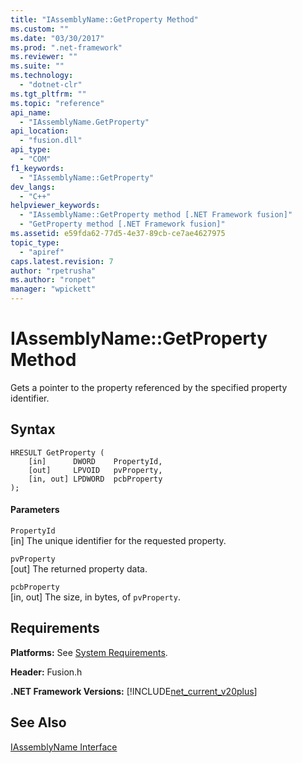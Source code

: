 ```yaml
---
title: "IAssemblyName::GetProperty Method"
ms.custom: ""
ms.date: "03/30/2017"
ms.prod: ".net-framework"
ms.reviewer: ""
ms.suite: ""
ms.technology: 
  - "dotnet-clr"
ms.tgt_pltfrm: ""
ms.topic: "reference"
api_name: 
  - "IAssemblyName.GetProperty"
api_location: 
  - "fusion.dll"
api_type: 
  - "COM"
f1_keywords: 
  - "IAssemblyName::GetProperty"
dev_langs: 
  - "C++"
helpviewer_keywords: 
  - "IAssemblyName::GetProperty method [.NET Framework fusion]"
  - "GetProperty method [.NET Framework fusion]"
ms.assetid: e59fda62-77d5-4e37-89cb-ce7ae4627975
topic_type: 
  - "apiref"
caps.latest.revision: 7
author: "rpetrusha"
ms.author: "ronpet"
manager: "wpickett"
---
```

# IAssemblyName::GetProperty Method
Gets a pointer to the property referenced by the specified property identifier.  
  
## Syntax  
  
```  
HRESULT GetProperty (  
    [in]      DWORD    PropertyId,  
    [out]     LPVOID   pvProperty,  
    [in, out] LPDWORD  pcbProperty  
);  
```  
  
#### Parameters  
 `PropertyId`  
 [in] The unique identifier for the requested property.  
  
 `pvProperty`  
 [out] The returned property data.  
  
 `pcbProperty`  
 [in, out] The size, in bytes, of `pvProperty`.  
  
## Requirements  
 **Platforms:** See [System Requirements](../../../../docs/framework/get-started/system-requirements.md).  
  
 **Header:** Fusion.h  
  
 **.NET Framework Versions:** [!INCLUDE[net_current_v20plus](../../../../includes/net-current-v20plus-md.md)]  
  
## See Also  
 [IAssemblyName Interface](../../../../docs/framework/unmanaged-api/fusion/iassemblyname-interface.md)
